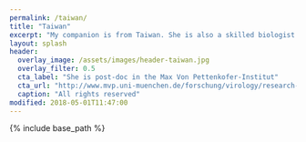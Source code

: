 ```yaml
---
permalink: /taiwan/
title: "Taiwan"
excerpt: "My companion is from Taiwan. She is also a skilled biologist."
layout: splash
header:
  overlay_image: /assets/images/header-taiwan.jpg
  overlay_filter: 0.5
  cta_label: "She is post-doc in the Max Von Pettenkofer-Institut"
  cta_url: "http://www.mvp.uni-muenchen.de/forschung/virology/research-group-keppler/"
  caption: "All rights reserved"
modified: 2018-05-01T11:47:00
---
```


{% include base_path %}

